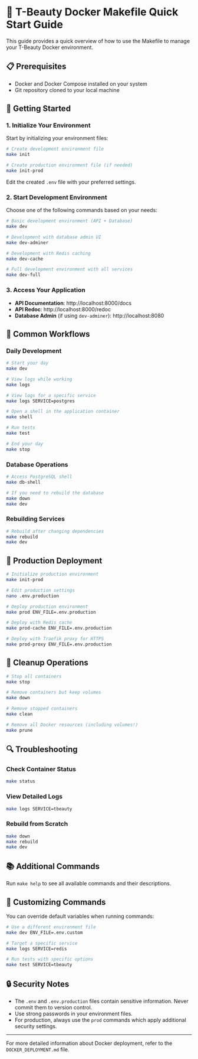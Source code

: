 # 🚀 T-Beauty Docker Makefile Quick Start Guide

This guide provides a quick overview of how to use the Makefile to manage your T-Beauty Docker environment.

## 📋 Prerequisites

- Docker and Docker Compose installed on your system
- Git repository cloned to your local machine

## 🏁 Getting Started

### 1. Initialize Your Environment

Start by initializing your environment files:

```bash
# Create development environment file
make init

# Create production environment file (if needed)
make init-prod
```

Edit the created `.env` file with your preferred settings.

### 2. Start Development Environment

Choose one of the following commands based on your needs:

```bash
# Basic development environment (API + Database)
make dev

# Development with database admin UI
make dev-adminer

# Development with Redis caching
make dev-cache

# Full development environment with all services
make dev-full
```

### 3. Access Your Application

- **API Documentation**: http://localhost:8000/docs
- **API Redoc**: http://localhost:8000/redoc
- **Database Admin** (if using `dev-adminer`): http://localhost:8080

## 🔄 Common Workflows

### Daily Development

```bash
# Start your day
make dev

# View logs while working
make logs

# View logs for a specific service
make logs SERVICE=postgres

# Open a shell in the application container
make shell

# Run tests
make test

# End your day
make stop
```

### Database Operations

```bash
# Access PostgreSQL shell
make db-shell

# If you need to rebuild the database
make down
make dev
```

### Rebuilding Services

```bash
# Rebuild after changing dependencies
make rebuild
make dev
```

## 🚢 Production Deployment

```bash
# Initialize production environment
make init-prod

# Edit production settings
nano .env.production

# Deploy production environment
make prod ENV_FILE=.env.production

# Deploy with Redis cache
make prod-cache ENV_FILE=.env.production

# Deploy with Traefik proxy for HTTPS
make prod-proxy ENV_FILE=.env.production
```

## 🧹 Cleanup Operations

```bash
# Stop all containers
make stop

# Remove containers but keep volumes
make down

# Remove stopped containers
make clean

# Remove all Docker resources (including volumes!)
make prune
```

## 🔍 Troubleshooting

### Check Container Status

```bash
make status
```

### View Detailed Logs

```bash
make logs SERVICE=tbeauty
```

### Rebuild from Scratch

```bash
make down
make rebuild
make dev
```

## 📚 Additional Commands

Run `make help` to see all available commands and their descriptions.

## 🔧 Customizing Commands

You can override default variables when running commands:

```bash
# Use a different environment file
make dev ENV_FILE=.env.custom

# Target a specific service
make logs SERVICE=redis

# Run tests with specific options
make test SERVICE=tbeauty
```

## 🔒 Security Notes

- The `.env` and `.env.production` files contain sensitive information. Never commit them to version control.
- Use strong passwords in your environment files.
- For production, always use the `prod` commands which apply additional security settings.

---

For more detailed information about Docker deployment, refer to the `DOCKER_DEPLOYMENT.md` file.